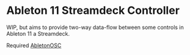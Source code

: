 # Ableton 11 Streamdeck Controller

WIP, but aims to provide two-way data-flow between some controls in Ableton 11 a Streamdeck.

Required [AbletonOSC](https://github.com/ideoforms/AbletonOSC)
